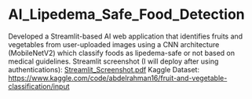 # AI_Lipedema_Safe_Food_Detection
Developed a Streamlit-based AI web application that identifies fruits and vegetables from user-uploaded images using a CNN architecture (MobileNetV2) which classify foods as lipedema-safe or not based on medical guidelines. 
Streamlit screenshot (I will deploy after using authentications):
[Streamlit_Screenshot.pdf](https://github.com/user-attachments/files/19675217/Streamlit_Screenshot.pdf)
Kaggle Dataset: https://www.kaggle.com/code/abdelrahman16/fruit-and-vegetable-classification/input
